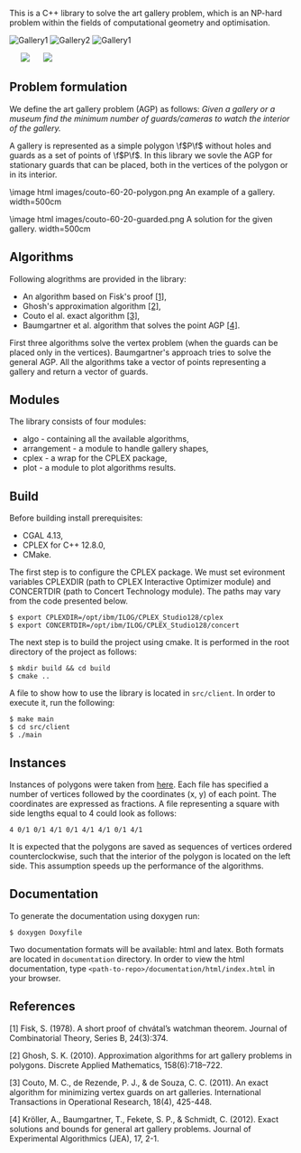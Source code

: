 This is a C++ library to solve the art gallery problem, which is an NP-hard problem within the fields of
computational geometry and optimisation.


![Gallery1](./images/couto-stsernin.png) ![Gallery2](./images/couto-vonkoch-100-1.png) ![Gallery1](./images/couto-rand-60-14.png)

<img src="./images/couto-stsernin.png" hspace="20"/> <img src="./images/couto-vonkoch-100-1.png"/>

## Problem formulation

We define the art gallery problem (AGP) as follows: _Given a gallery or a museum find the minimum number of guards/cameras to watch the interior of the gallery._

A gallery is represented as a simple polygon \f$P\f$ without holes and guards as a set of points of \f$P\f$. In this library we sovle the AGP for stationary guards that can be placed, both in the vertices of the polygon or in its interior. 

\image html images/couto-60-20-polygon.png An example of a gallery. width=500cm

\image html images/couto-60-20-guarded.png A solution for the given gallery. width=500cm

## Algorithms

Following alogrithms are provided in the library:

 - An algorithm based on Fisk's proof [[1]](#1),
 - Ghosh's approximation algorithm [[2]](#2),
 - Couto el al. exact algorithm [[3]](#3),
 - Baumgartner et al. algorithm that solves the point AGP [[4]](#4).

First three algorithms solve the vertex problem (when the guards can be placed only in the vertices). Baumgartner's approach tries to solve the general AGP. All the algorithms take a vector of points representing a gallery and return a vector of guards.

## Modules

The library consists of four modules:

- algo - containing all the available algorithms,
- arrangement - a module to handle gallery shapes,
- cplex - a wrap for the CPLEX package,
- plot - a module to plot algorithms results.


## Build

Before building install prerequisites:
- CGAL 4.13,
- CPLEX for C++ 12.8.0,
- CMake.

The first step is to configure the CPLEX package. We must set evironment variables CPLEXDIR
(path to CPLEX Interactive Optimizer module) and CONCERTDIR (path to Concert Technology module). The paths may vary from
the code presented below.
```console
$ export CPLEXDIR=/opt/ibm/ILOG/CPLEX_Studio128/cplex
$ export CONCERTDIR=/opt/ibm/ILOG/CPLEX_Studio128/concert
```

The next step is to build the project using cmake. It is performed in the root directory of the project as follows:
```console
$ mkdir build && cd build
$ cmake ..
```

A file to show how to use the library is located in `src/client`. In order to execute it, run the following:
```console
$ make main
$ cd src/client
$ ./main
```

## Instances

Instances of polygons were taken from [here](www.ic.unicamp.br/∼cid/Problem-instances/Art-Gallery). Each file has specified
a number of vertices followed by the coordinates (x, y) of each point. The coordinates are
expressed as fractions. A file representing a square with side lengths equal to 4 could look as follows:
```
4 0/1 0/1 4/1 0/1 4/1 4/1 0/1 4/1
```
It is expected that the polygons are saved as sequences of vertices ordered counterclockwise, such that the interior of the
polygon is located on the left side. This assumption speeds up the performance of the algorithms.

## Documentation

To generate the documentation using doxygen run:
```console
$ doxygen Doxyfile 
```
Two documentation formats will be available: html and latex. Both formats are located in `documentation` directory. In order to view the html documentation, type `<path-to-repo>/documentation/html/index.html` in your browser.

## References
<a id="1">[1]</a>
Fisk, S. (1978). A short proof of chvátal’s watchman theorem. Journal of Combinatorial Theory, Series B, 24(3):374.

<a id="1">[2]</a>
Ghosh, S. K. (2010). Approximation algorithms for art gallery problems in polygons. Discrete Applied Mathematics, 158(6):718–722.

<a id="1">[3]</a>
Couto, M. C., de Rezende, P. J., & de Souza, C. C. (2011). An exact algorithm for minimizing vertex guards on art galleries. International Transactions in Operational Research, 18(4), 425-448.

<a id="1">[4]</a>
Kröller, A., Baumgartner, T., Fekete, S. P., & Schmidt, C. (2012). Exact solutions and bounds for general art gallery problems. Journal of Experimental Algorithmics (JEA), 17, 2-1.